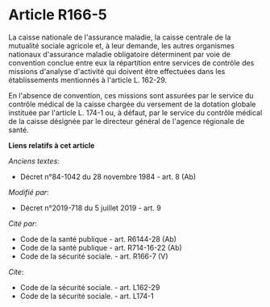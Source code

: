 # Article R166-5

La caisse nationale de l'assurance maladie, la caisse centrale de la mutualité sociale agricole et, à leur demande, les
autres organismes nationaux d'assurance maladie obligatoire déterminent par voie de convention conclue entre eux la
répartition entre services de contrôle des missions d'analyse d'activité qui doivent être effectuées dans les établissements
mentionnés à l'article L. 162-29.

En l'absence de convention, ces missions sont assurées par le service du contrôle médical de la caisse chargée du versement
de la dotation globale instituée par l'article L. 174-1 ou, à défaut, par le service du contrôle médical de la caisse
désignée par le directeur général de l'agence régionale de santé.

**Liens relatifs à cet article**

_Anciens textes_:

  - Décret n°84-1042 du 28 novembre 1984 - art. 8 (Ab)

_Modifié par_:

  - Décret n°2019-718 du 5 juillet 2019 - art. 9

_Cité par_:

  - Code de la santé publique - art. R6144-28 (Ab)
  - Code de la santé publique - art. R714-16-22 (Ab)
  - Code de la sécurité sociale. - art. R166-7 (V)

_Cite_:

  - Code de la sécurité sociale. - art. L162-29
  - Code de la sécurité sociale. - art. L174-1
